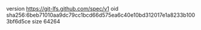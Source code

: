 version https://git-lfs.github.com/spec/v1
oid sha256:6beb71010aa9dc79cc1bcd66d575ea6c40e10bd312017e1a8233b1003bf6d5ce
size 64264
